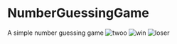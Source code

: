# NumberGuessingGame
A simple number guessing game
![twoo](https://user-images.githubusercontent.com/43938354/113048607-667f8380-91ab-11eb-946a-df31a0eb1291.png)
![win](https://user-images.githubusercontent.com/43938354/113048636-6d0dfb00-91ab-11eb-872e-704b6af197fd.png)
![loser](https://user-images.githubusercontent.com/43938354/113048663-74cd9f80-91ab-11eb-8284-3a9cfe02c6b5.png)
